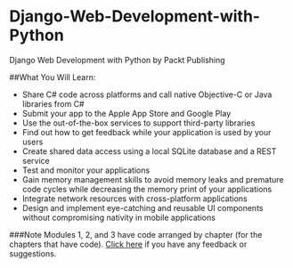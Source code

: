 # Django-Web-Development-with-Python
Django Web Development with Python by Packt Publishing


##What You Will Learn:

*	Share C# code across platforms and call native Objective-C or Java libraries from C#
*	Submit your app to the Apple App Store and Google Play
*	Use the out-of-the-box services to support third-party libraries
*	Find out how to get feedback while your application is used by your users
*	Create shared data access using a local SQLite database and a REST service
*	Test and monitor your applications
*	Gain memory management skills to avoid memory leaks and premature code cycles while decreasing the memory print of your applications
*	Integrate network resources with cross-platform applications
*	Design and implement eye-catching and reusable UI components without compromising nativity in mobile applications

###Note
 Modules 1, 2, and 3 have code arranged by chapter (for the chapters that have code). [Click here](https://docs.google.com/forms/d/e/1FAIpQLSe5qwunkGf6PUvzPirPDtuy1Du5Rlzew23UBp2S-P3wB-GcwQ/viewform) if you have any feedback or suggestions.
